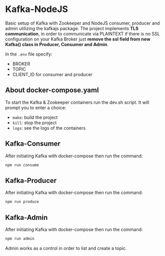 # Kafka-NodeJS

Basic setup of Kafka with Zookeeper and NodeJS consumer, producer and admin utilizing the kafkajs package. The project implements **TLS communication**, in order to communicate via PLAINTEXT if there is no SSL configuration on your Kafka Broker just **remove the ssl field from new Kafka() class in Producer, Consumer and Admin**.

In the `.env` file specify:

- BROKER
- TOPIC
- CLIENT_ID for consumer and producer

## About docker-compose.yaml

To start the Kafka & Zookeeper containers run the dev.sh script.
It will prompt you to enter a choice:

- `make`: build the project
- `kill`: stop the project
- `logs`: see the logs of the containers

## Kafka-Consumer

After initiating Kafka with docker-compose then run the command:

```bash
npm run consume
```

## Kafka-Producer

After initiating Kafka with docker-compose then run the command:

```bash
npm run produce
```

## Kafka-Admin

After initiating Kafka with docker-compose then run the command:

```bash
npm run admin
```

Admin works as a control in order to list and create a topic.
